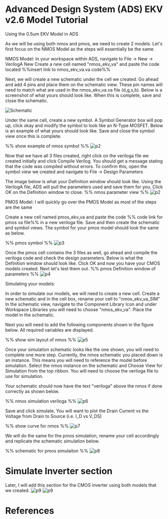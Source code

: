 # Advanced Design System (ADS) EKV v2.6 Model Tutorial

Using the 0.5um EKV Model in ADS

As we will be using both nmos and pmos, we need to create 2 models. Let's first focus on the NMOS Model as the steps will essentially be the same.

NMOS Model:
In your workspace within ADS, navigate to File -> New -> VerilogA New
Create a new cell named "nmos_ekv_va" and paste the code located %%insert link to nmos_ekv_va.va code%%

Next, we will create a new schematic under the cell we created. Go ahead and add 4 pins and place them on the schematic view. These pin names will need to match what are used in the nmos_ekv_va.va file (d,g,s,b).
Below is a screenshot of what yours should look like. When this is complete, save and close the schematic.

![Schematic](Images/SchematicLayout.png)

Under the same cell, create a new symbol. A Symbol Generator box will pop up, click okay and modify the symbol to look like an N-Type MOSFET.
Below is an example of what yours should look like. Save and close the symbol view once this is complete.

%% show example of nmos symbol %%
![p2](Images/nmos_symbol.png)

Now that we have all 3 files created, right click on the veriloga file we created initially and click Compile Verilog.
You should get a message stating that the code was compiled without errors. To confirm this, open the symbol view we created and navigate to File -> Design Parameters

The image below is what your Definition window should look like. Using the VerilogA file, ADS will pull the parameters used and save them for you.
Click OK on the Definition window to close.
%% nmos parameter view %%
![p2](Images/nmos_design_parameters.png)



PMOS Model:
I will quickly go over the PMOS Model as most of the steps are the same

Create a new cell named pmos_ekv_va and paste the code %% code link for pmos va file%% in a new veriloga file.
Save and then create the schematic and symbol views. The symbol for your pmos model should look the same as below.

%% pmos symbol %%
![p3](Images/pmos_symbol.png)

Once the pmos cell contains the 3 files as well, go ahead and compile the veriloga code and check the design parameters. Below is what the Definition window should look like.
Click OK and now you have your CMOS models created. Next let's test them out.
%% pmos Definition window of parameters %%
![p4](Images/pmos_design_parameters.png)

Simulating your models:

In order to simulate our models, we will need to create a new cell. Create a new schematic and in the cell box, rename your cell to "nmos_ekv_va_SIM"
In the schematic view, navigate to the Component Library Icon and under Workspace Libraries you will need to choose "nmos_ekv_va". Place the model in the schematic.

Next you will need to add the following components shown in the figure below. All required variables are displayed.

%% show sim layout of nmos %%
![p5](Images/pmos_sim_1.png)

Once your simulation schematic looks like the one shown, you will need to complete one more step. Currently, the nmos schematic you placed down is an instance. This means you will need to reference the model before simulation.
Select the nmos instance on the schematic and Choose View for Simulation from the top ribbon. You will need to choose the veriloga file to use for simulation.

Your schematic should now have the text "veriloga" above the nmos if done correctly as shown below.

%% nmos simulation veriloga %%
![p6](Images/nmos_sim_1.png)


Save and click simulate. You will want to plot the Drain Current vs the Voltage from Drain to Source (i.e. I_D vs V_DS)

%% show curve for nmos %%
![p7](Images/plot_nmos_IvsVDS.png)

We will do the same for the pmos simulation, rename your cell accordingly and replicate the schematic simulation below.

%% schematic for pmos simulaiton %%
![p8](Images/plot_pmos_IvsVDS.png)


# Simulate Inverter section
Later, I will add this section for the CMOS inverter using both models that we created. 
![p9](Images/CMOS_Inverter_Schematic.png)
![p9](Images/CMOS_Inverter_VoutVsVin.png)



# References
